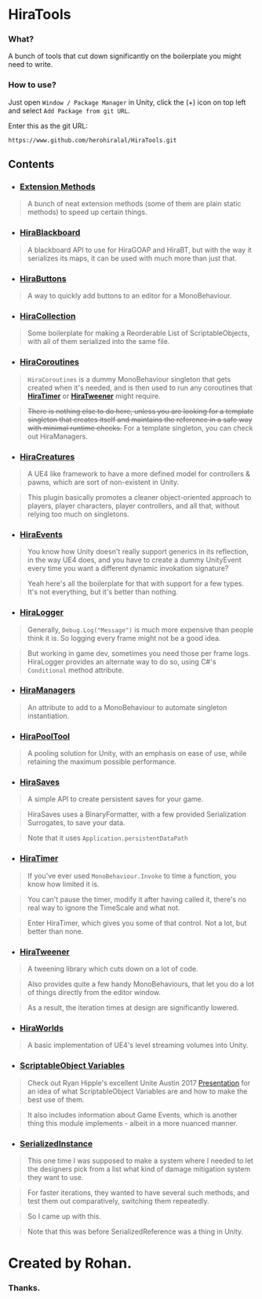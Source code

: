 # HiraTools

### What?

 A bunch of tools that cut down significantly on the boilerplate you might need to write.
 
### How to use?

 Just open ``Window / Package Manager`` in Unity, click the (+) icon on top left and select ``Add Package from git URL``.
 
 Enter this as the git URL:
```
https://www.github.com/herohiralal/HiraTools.git
```
 
## Contents
 
 - ### **[Extension Methods](HiraTools/Extension%20Methods)**
 > A bunch of neat extension methods (some of them are plain static methods) to speed up certain things.

 - ### **[HiraBlackboard](HiraTools/HiraBlackboard)**
 > A blackboard API to use for HiraGOAP and HiraBT, but with the way it serializes its maps, it can be used with much more than just that.

 - ### **[HiraButtons](HiraTools/HiraButtons)**
 > A way to quickly add buttons to an editor for a MonoBehaviour.

 - ### **[HiraCollection](HiraTools/HiraCollection)**
 > Some boilerplate for making a Reorderable List of ScriptableObjects, with all of them serialized into the same file.

 - ### **[HiraCoroutines](HiraTools/HiraCoroutines)**
 > ``HiraCoroutines`` is a dummy MonoBehaviour singleton that gets created when it's needed, and is then used to run any coroutines that [**HiraTimer**](../HiraTimer) or [**HiraTweener**](../HiraTweener) might require.
 
 > ~~There is nothing else to do here, unless you are looking for a template singleton that creates itself and maintains the reference in a safe way with minimal runtime checks.~~
 > For a template singleton, you can check out HiraManagers.

 - ### **[HiraCreatures](HiraTools/HiraCreatures)**
 > A UE4 like framework to have a more defined model for controllers & pawns, which are sort of non-existent in Unity.
   
 > This plugin basically promotes a cleaner object-oriented approach to players, player characters, player controllers, and all that, without relying too much on singletons.

 - ### **[HiraEvents](HiraTools/HiraEvents)**
 > You know how Unity doesn't really support generics in its reflection, in the way UE4 does, and you have to create a dummy UnityEvent every time you want a different dynamic invokation signature?
 
 > Yeah here's all the boilerplate for that with support for a few types. It's not everything, but it's better than nothing.

 - ### **[HiraLogger](HiraTools/HiraLogger)**
 > Generally, ``Debug.Log("Message")`` is much more expensive than people think it is. So logging every frame might not be a good idea.
   
 > But working in game dev, sometimes you need those per frame logs. HiraLogger provides an alternate way to do so, using C#'s ``Conditional`` method attribute.

 - ### **[HiraManagers](HiraTools/HiraManagers)**
 > An attribute to add to a MonoBehaviour to automate singleton instantiation.

 - ### **[HiraPoolTool](HiraTools/HiraPoolTool)**
 > A pooling solution for Unity, with an emphasis on ease of use, while retaining the maximum possible performance.

 - ### **[HiraSaves](HiraTools/HiraSaves)**
 > A simple API to create persistent saves for your game.
   
 > HiraSaves uses a BinaryFormatter, with a few provided Serialization Surrogates, to save your data.
 
 > Note that it uses ``Application.persistentDataPath``

 - ### **[HiraTimer](HiraTools/HiraTimer)**
 > If you've ever used ``MonoBehaviour.Invoke`` to time a function, you know how limited it is.
   
 > You can't pause the timer, modify it after having called it, there's no real way to ignore the TimeScale and what not.
   
 > Enter HiraTimer, which gives you some of that control. Not a lot, but better than none.

 - ### **[HiraTweener](HiraTools/HiraTweener)**
 > A tweening library which cuts down on a lot of code.
   
 > Also provides quite a few handy MonoBehaviours, that let you do a lot of things directly from the editor window.
   
 > As a result, the iteration times at design are significantly lowered.

 - ### **[HiraWorlds](HiraTools/HiraWorlds)**
 > A basic implementation of UE4's level streaming volumes into Unity.

 - ### **[ScriptableObject Variables](HiraTools/ScriptableObject%20Variables)**
 > Check out Ryan Hipple's excellent Unite Austin 2017 [Presentation](https://youtu.be/raQ3iHhE_Kk?t=1057) for an idea of what ScriptableObject Variables are and how to make the best use of them.
   
 > It also includes information about Game Events, which is another thing this module implements - albeit in a more nuanced manner.

 - ### **[SerializedInstance](HiraTools/SerializedInstance)**
 > This one time I was supposed to make a system where I needed to let the designers pick from a list what kind of damage mitigation system they want to use.
   
 > For faster iterations, they wanted to have several such methods, and test them out comparatively, switching them repeatedly.
  
 > So I came up with this.
  
 > Note that this was before SerializedReference was a thing in Unity.


# Created by Rohan.
### Thanks.